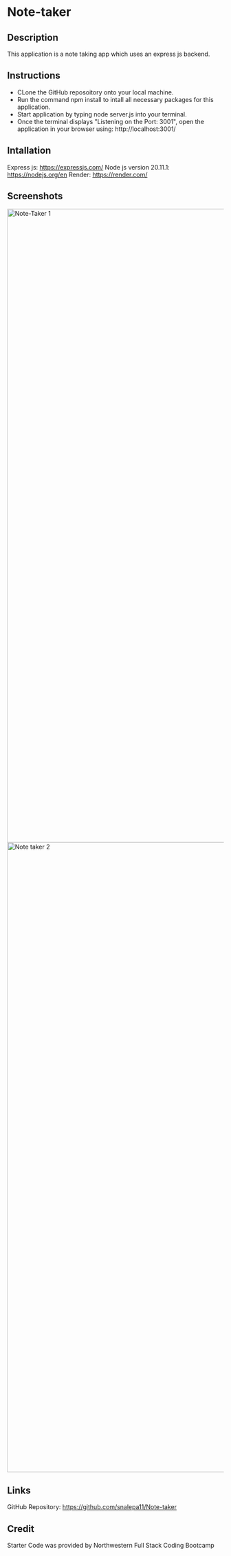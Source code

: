 # Note-taker

## Description 
This application is a note taking app which uses an express js backend. 

## Instructions
* CLone the GitHub reposoitory onto your local machine. 
* Run the command npm install to intall all necessary packages for this application. 
* Start application by typing node server.js into your terminal. 
* Once the terminal displays "Listening on the Port: 3001", open the application in your browser using: http://localhost:3001/

## Intallation 
Express js: https://expressjs.com/
Node js version 20.11.1: https://nodejs.org/en 
Render: https://render.com/

## Screenshots
<img width="1470" alt="Note-Taker 1" src="https://github.com/snalepa11/Note-taker/assets/131091044/00e8d079-15dd-420e-a592-f56cc69ec081">
<img width="1462" alt="Note taker 2" src="https://github.com/snalepa11/Note-taker/assets/131091044/455673d5-cecf-46d8-a508-e1c9922e37b2">

## Links
GitHub Repository: https://github.com/snalepa11/Note-taker

## Credit
Starter Code was provided by Northwestern Full Stack Coding Bootcamp
